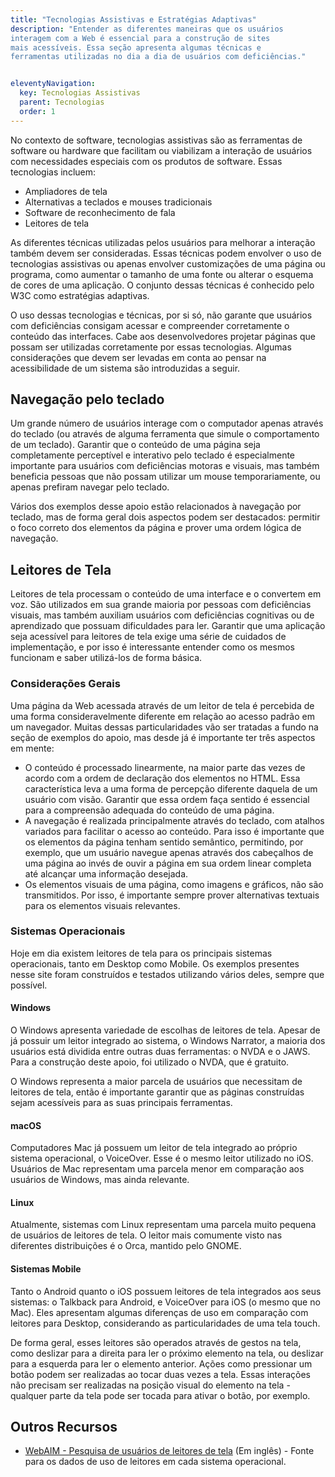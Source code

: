 ```yaml
---
title: "Tecnologias Assistivas e Estratégias Adaptivas"
description: "Entender as diferentes maneiras que os usuários
interagem com a Web é essencial para a construção de sites
mais acessíveis. Essa seção apresenta algumas técnicas e
ferramentas utilizadas no dia a dia de usuários com deficiências."


eleventyNavigation:
  key: Tecnologias Assistivas
  parent: Tecnologias
  order: 1
---
```


No contexto de software, tecnologias assistivas são as ferramentas de software ou hardware que facilitam ou viabilizam a interação de usuários com necessidades especiais com os produtos de software. Essas tecnologias incluem:

- Ampliadores de tela
- Alternativas a teclados e mouses tradicionais
- Software de reconhecimento de fala
- Leitores de tela

As diferentes técnicas utilizadas pelos usuários para melhorar a interação também devem ser consideradas. Essas técnicas podem envolver o uso de tecnologias assistivas ou apenas envolver customizações de uma página ou programa, como aumentar o tamanho de uma fonte ou alterar o esquema de cores de uma aplicação. O conjunto dessas técnicas é conhecido pelo W3C como estratégias adaptivas.

O uso dessas tecnologias e técnicas, por si só, não garante que usuários com deficiências consigam acessar e compreender corretamente o conteúdo das interfaces. Cabe aos desenvolvedores projetar páginas que possam ser utilizadas corretamente por essas tecnologias. Algumas considerações que devem ser levadas em conta ao pensar na acessibilidade de um sistema são introduzidas a seguir.

## Navegação pelo teclado

Um grande número de usuários interage com o computador apenas através
do teclado (ou através de alguma ferramenta que simule o comportamento de um teclado).
Garantir que o conteúdo de uma página seja completamente perceptível e interativo pelo teclado é especialmente importante para usuários com deficiências motoras e visuais, mas também beneficia pessoas que não possam utilizar um mouse temporariamente, ou apenas prefiram navegar pelo teclado.

Vários dos exemplos desse apoio estão relacionados à navegação por teclado, mas de forma geral dois aspectos podem ser destacados: permitir o foco correto dos elementos da página e prover uma ordem lógica de navegação.

## Leitores de Tela

Leitores de tela processam o conteúdo de uma interface e o convertem em voz. São utilizados em sua grande maioria por pessoas com deficiências visuais, mas também auxiliam usuários com deficiências cognitivas ou de aprendizado que possuam dificuldades para ler. Garantir que uma aplicação seja acessível para leitores de tela exige uma série de cuidados de implementação, e por isso é interessante entender como os mesmos funcionam e saber utilizá-los de forma básica.

### Considerações Gerais

Uma página da Web acessada através de um leitor de tela é percebida de uma forma consideravelmente diferente em relação ao acesso padrão em um navegador. Muitas dessas particularidades vão ser tratadas a fundo na seção de exemplos do apoio, mas desde já é importante ter três aspectos em mente:


- O conteúdo é processado linearmente, na maior parte das vezes de acordo com a ordem de declaração dos elementos no HTML. Essa característica leva a uma forma de percepção diferente daquela de um usuário com visão. Garantir que essa ordem faça sentido é essencial para a compreensão adequada do conteúdo de uma página.
- A navegação é realizada principalmente através do teclado, com atalhos variados para facilitar o acesso ao conteúdo. Para isso é importante que os elementos da página tenham sentido semântico, permitindo, por exemplo, que um usuário navegue apenas através dos cabeçalhos de uma página ao invés de ouvir a página em sua ordem linear completa até alcançar uma informação desejada.
- Os elementos visuais de uma página, como imagens e gráficos, não são transmitidos. Por isso, é importante sempre prover alternativas textuais para os elementos visuais relevantes.

### Sistemas Operacionais

Hoje em dia existem leitores de tela para os principais sistemas operacionais, tanto em Desktop como Mobile. Os exemplos presentes nesse site foram construídos e testados utilizando vários deles, sempre que possível.

#### Windows

O Windows apresenta variedade de escolhas de leitores de tela. Apesar de já possuir um leitor integrado ao sistema, o Windows Narrator, a maioria dos usuários está dividida entre outras duas ferramentas: o NVDA e o JAWS. Para a construção deste apoio, foi utilizado o NVDA, que é gratuito.

O Windows representa a maior parcela de usuários que necessitam de leitores de tela, então é importante garantir que as páginas construídas sejam acessíveis para as suas principais ferramentas.

#### macOS

Computadores Mac já possuem um leitor de tela integrado ao próprio sistema operacional, o VoiceOver. Esse é o mesmo leitor utilizado no iOS. Usuários de Mac representam uma parcela menor em comparação aos usuários de Windows, mas ainda relevante.

#### Linux

Atualmente, sistemas com Linux representam uma parcela muito pequena de usuários de leitores de tela. O leitor mais comumente visto nas diferentes distribuições é o Orca, mantido pelo GNOME.

#### Sistemas Mobile

Tanto o Android quanto o iOS possuem leitores de tela integrados aos seus sistemas: o Talkback para Android, e VoiceOver para iOS (o mesmo que no Mac). Eles apresentam algumas diferenças de uso em comparação com leitores para Desktop, considerando as particularidades de uma tela touch.

De forma geral, esses leitores são operados através de gestos na tela, como deslizar para a direita para ler o próximo elemento na tela, ou deslizar para a esquerda para ler o elemento anterior. Ações como pressionar um botão podem ser realizadas ao tocar duas vezes a tela. Essas interações não precisam ser realizadas na posição visual do elemento na tela - qualquer parte da tela pode ser tocada para ativar o botão, por exemplo.

## Outros Recursos

- [WebAIM - Pesquisa de usuários de leitores de tela](https://webaim.org/projects/screenreadersurvey8/) (Em inglês) - Fonte para os dados de uso de leitores em cada sistema operacional.
